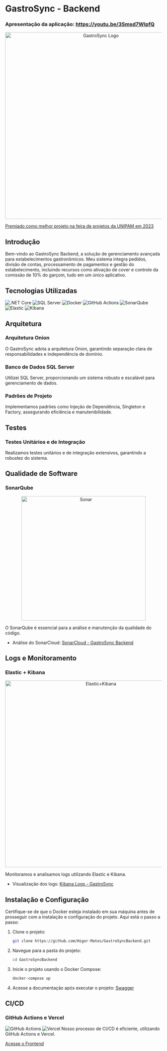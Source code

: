 # GastroSync - Backend
### Apresentação da aplicação: https://youtu.be/3Smsd7WIpfQ

<p align="center">
  <img src="https://i.imgur.com/9bopGVU.png" alt="GastroSync Logo" width="600">
</p>

[Premiado como melhor projeto na feira de projetos da UNIPAM em 2023](https://youtu.be/3Smsd7WIpfQ)

## Introdução

Bem-vindo ao GastroSync Backend, a solução de gerenciamento avançada para estabelecimentos gastronômicos. Meu sistema integra pedidos, divisão de contas, processamento de pagamentos e gestão do estabelecimento, incluindo recursos como ativação de cover e controle da comissão de 10% do garçom, tudo em um único aplicativo.

## Tecnologias Utilizadas

![.NET Core](https://img.shields.io/badge/.NET-512BD4?style=for-the-badge&logo=dot-net&logoColor=white) 
![SQL Server](https://img.shields.io/badge/SQL%20Server-CC2927?style=for-the-badge&logo=microsoft-sql-server&logoColor=white) 
![Docker](https://img.shields.io/badge/Docker-2CA5E0?style=for-the-badge&logo=docker&logoColor=white) 
![GitHub Actions](https://img.shields.io/badge/github-2088FF?style=for-the-badge&logo=github-actions&logoColor=white) 
![SonarQube](https://img.shields.io/badge/sonarqube-4E9BCD?style=for-the-badge&logo=sonarqube&logoColor=white) 
![Elastic](https://img.shields.io/badge/Elasticsearch-3cbbb3?style=for-the-badge&logo=elasticsearch&logoColor=white) 
![Kibana](https://img.shields.io/badge/kibana-005571?style=for-the-badge&logo=kibana&logoColor=white)

## Arquitetura

### Arquitetura Onion
O GastroSync adota a arquitetura Onion, garantindo separação clara de responsabilidades e independência de domínio.

### Banco de Dados SQL Server
Utilizei SQL Server, proporcionando um sistema robusto e escalável para gerenciamento de dados.

### Padrões de Projeto
Implementamos padrões como Injeção de Dependência, Singleton e Factory, assegurando eficiência e manutenibilidade.

## Testes

### Testes Unitários e de Integração
Realizamos testes unitários e de integração extensivos, garantindo a robustez do sistema.

## Qualidade de Software

### SonarQube
<p align="center">
<img src="https://i.imgur.com/o1Zw7MD.png" alt="Sonar" width="400">
</p>

O SonarQube é essencial para a análise e manutenção da qualidade do código.

- Análise do SonarCloud: [SonarCloud - GastroSync Backend](https://sonarcloud.io/project/overview?id=Higor-Matos_GastroSyncBackend)

## Logs e Monitoramento

### Elastic + Kibana
<p align="center">
<img src="https://i.imgur.com/MgxCkL0.png" alt="Elastic+Kibana" width="600">
</p>  
Monitoramos e analisamos logs utilizando Elastic e Kibana.

- Visualização dos logs: [Kibana Logs - GastroSync](https://i.imgur.com/9WhW2Hk.png)

## Instalação e Configuração

Certifique-se de que o Docker esteja instalado em sua máquina antes de prosseguir com a instalação e configuração do projeto. Aqui está o passo a passo:

1. Clone o projeto:
   ```bash
   git clone https://github.com/Higor-Matos/GastroSyncBackend.git

2. Navegue para a pasta do projeto:
   ```bash
   cd GastroSyncBackend

3. Inicie o projeto usando o Docker Compose:
   ```bash
   docker-compose up

4. Acesse a documentação após executar o projeto: [Swagger](http://localhost:8080/swagger)

## CI/CD

### GitHub Actions e Vercel
![GitHub Actions](https://i.imgur.com/U8z54yK.png) ![Vercel](https://i.imgur.com/H4pBikz.png)
Nosso processo de CI/CD é eficiente, utilizando GitHub Actions e Vercel.

[Acesse o Frontend](https://github.com/Higor-Matos/GastroSyncFrontend)

